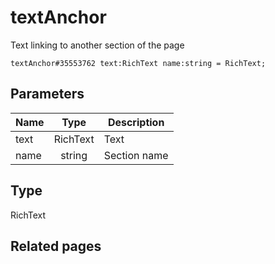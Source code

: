 # textAnchor
Text linking to another section of the page

```
textAnchor#35553762 text:RichText name:string = RichText;
```

## Parameters
| Name | Type | Description |
| ---- | :----: | ----------- |
| text | RichText | Text |
| name | string | Section name |


## Type
RichText

## Related pages
